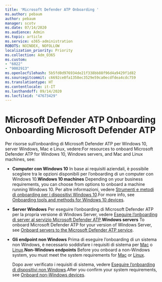 ```yaml
---
title: 'Microsoft Defender ATP Onboarding '
ms.author: pebaum
author: pebaum
manager: scotv
ms.date: 07/14/2020
ms.audience: Admin
ms.topic: article
ms.service: o365-administration
ROBOTS: NOINDEX, NOFOLLOW
localization_priority: Priority
ms.collection: Adm_O365
ms.custom:
- "6022"
- "9002913"
ms.openlocfilehash: 5b5fd0d976934de21f338bb88f96d4a9429f1d82
ms.sourcegitcommit: c6692ce0fa1358ec3529e59ca0ecdfdea4cdc759
ms.translationtype: HT
ms.contentlocale: it-IT
ms.lasthandoff: 09/14/2020
ms.locfileid: "47673429"
---
```

# <a name="onboarding-microsoft-defender-atp"></a><span data-ttu-id="9e998-102">Microsoft Defender ATP Onboarding </span><span class="sxs-lookup"><span data-stu-id="9e998-102">Onboarding Microsoft Defender ATP</span></span>

<span data-ttu-id="9e998-103">Per risorse sull’onboarding di Microsoft Defender ATP per Windows 10, server Windows, Mac e Linux, vedere:</span><span class="sxs-lookup"><span data-stu-id="9e998-103">For resources to onboard Microsoft Defender ATP for Windows 10, Windows servers, and Mac and Linux machines, see:</span></span> 

- <span data-ttu-id="9e998-104">**Computer con Windows 10** In base ai requisiti aziendali, è possibile scegliere tra le opzioni disponibili per l’onboarding di un computer con Windows 10.</span><span class="sxs-lookup"><span data-stu-id="9e998-104">**Windows 10 machines** Depending on your business requirements, you can choose from options to onboard a machine running Windows 10.</span></span> <span data-ttu-id="9e998-105">Per altre informazioni, vedere [Strumenti e metodi di onboarding per i dispositivi Windows 10](https://docs.microsoft.com/windows/security/threat-protection/microsoft-defender-atp/configure-endpoints).</span><span class="sxs-lookup"><span data-stu-id="9e998-105">For more info, see [Onboarding tools and methods for Windows 10 devices](https://docs.microsoft.com/windows/security/threat-protection/microsoft-defender-atp/configure-endpoints).</span></span> 

- <span data-ttu-id="9e998-106">**Server Windows** Per eseguire l’onboarding di Microsoft Defender ATP per la propria versione di Windows Server, vedere [Eseguire l’onboarding di server al servizio Microsoft Defender ATP](https://docs.microsoft.com/windows/security/threat-protection/microsoft-defender-atp/configure-server-endpoints).</span><span class="sxs-lookup"><span data-stu-id="9e998-106">**Windows servers** To onboard Microsoft Defender ATP for your version of Windows Server, see [Onboard servers to the Microsoft Defender ATP service](https://docs.microsoft.com/windows/security/threat-protection/microsoft-defender-atp/configure-server-endpoints).</span></span>

- <span data-ttu-id="9e998-107">**Gli endpoint non Windows** Prima di eseguire l’onboarding di un sistema non Windows, è necessario soddisfare i requisiti di sistema per [Mac](https://docs.microsoft.com/windows/security/threat-protection/microsoft-defender-atp/microsoft-defender-atp-mac#system-requirements) o [Linux](https://docs.microsoft.com/windows/security/threat-protection/microsoft-defender-atp/microsoft-defender-atp-linux#system-requirements).</span><span class="sxs-lookup"><span data-stu-id="9e998-107">**Non-Windows endpoints**  Before you onboard a non-Windows system, you must meet the system requirements for [Mac](https://docs.microsoft.com/windows/security/threat-protection/microsoft-defender-atp/microsoft-defender-atp-mac#system-requirements) or [Linux](https://docs.microsoft.com/windows/security/threat-protection/microsoft-defender-atp/microsoft-defender-atp-linux#system-requirements).</span></span>

    <span data-ttu-id="9e998-108">Dopo aver verificato i requisiti di sistema, vedere [Eseguire l’onboarding di dispositivi non Windows](https://docs.microsoft.com/windows/security/threat-protection/microsoft-defender-atp/configure-endpoints-non-windows#onboarding-non-windows-machines).</span><span class="sxs-lookup"><span data-stu-id="9e998-108">After you confirm your system requirements, see [Onboard non-Windows devices](https://docs.microsoft.com/windows/security/threat-protection/microsoft-defender-atp/configure-endpoints-non-windows#onboarding-non-windows-machines).</span></span>